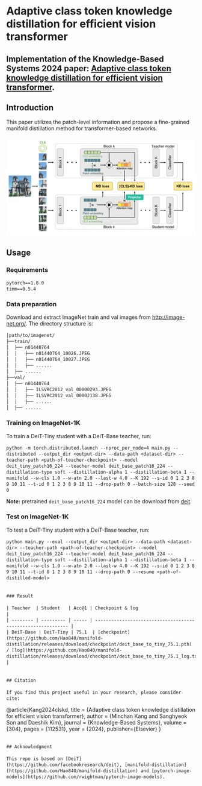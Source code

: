 # Adaptive class token knowledge distillation for efficient vision transformer

## Implementation of the Knowledge-Based Systems 2024 paper: [Adaptive class token knowledge distillation for efficient vision transformer](https://www.sciencedirect.com/science/article/pii/S0950705124011651).

## Introduction

This paper utilizes the patch-level information and propose a fine-grained manifold distillation method for transformer-based networks.

![](figs/overview.png)

## Usage

### Requirements

```
pytorch==1.8.0
timm==0.5.4
```

### Data preparation

Download and extract ImageNet train and val images from http://image-net.org/.
The directory structure is:

```
│path/to/imagenet/
├──train/
│  ├── n01440764
│  │   ├── n01440764_10026.JPEG
│  │   ├── n01440764_10027.JPEG
│  │   ├── ......
│  ├── ......
├──val/
│  ├── n01440764
│  │   ├── ILSVRC2012_val_00000293.JPEG
│  │   ├── ILSVRC2012_val_00002138.JPEG
│  │   ├── ......
│  ├── ......
```

### Training on ImageNet-1K

To train a DeiT-Tiny student with a DeiT-Base teacher, run:

```shell
python -m torch.distributed.launch --nproc_per_node=4 main.py --distributed --output_dir <output-dir> --data-path <dataset-dir> --teacher-path <path-of-teacher-checkpoint> --model deit_tiny_patch16_224 --teacher-model deit_base_patch16_224 --distillation-type soft --distillation-alpha 1 --distillation-beta 1 --manifold --w-cls 1.0 --w-atn 2.0 --last-w 4.0 --K 192 --s-id 0 1 2 3 8 9 10 11 --t-id 0 1 2 3 8 9 10 11 --drop-path 0 --batch-size 128 --seed 0
```

**Note:** pretrained `deit_base_patch16_224` model can be download from [deit](https://github.com/facebookresearch/deit/blob/main/README_deit.md).

### Test on ImageNet-1K
To test a DeiT-Tiny student with a DeiT-Base teacher, run:

```shell
python main.py --eval --output_dir <output-dir> --data-path <dataset-dir> --teacher-path <path-of-teacher-checkpoint> --model deit_tiny_patch16_224 --teacher-model deit_base_patch16_224 --distillation-type soft --distillation-alpha 1 --distillation-beta 1 --manifold --w-cls 1.0 --w-atn 2.0 --last-w 4.0 --K 192 --s-id 0 1 2 3 8 9 10 11 --t-id 0 1 2 3 8 9 10 11 --drop-path 0 --resume <path-of-distilled-model>


### Result

| Teacher  | Student   | Acc@1 | Checkpoint & log                                             |
| -------- | --------- | ----- | ------------------------------------------------------------ |
| DeiT-Base | DeiT-Tiny | 75.1  | [checkpoint](https://github.com/Hao840/manifold-distillation/releases/download/checkpoint/deit_base_to_tiny_75.1.pth) / [log](https://github.com/Hao840/manifold-distillation/releases/download/checkpoint/deit_base_to_tiny_75.1_log.txt) |


## Citation

If you find this project useful in your research, please consider cite:

```
@article{Kang2024clskd,
title = {Adaptive class token knowledge distillation for efficient vision transformer},
author = {Minchan Kang and Sanghyeok Son and Daeshik Kim},
journal = {Knowledge-Based Systems},
volume = {304},
pages = {112531},
year = {2024},
publisher={Elsevier}
}
```

## Acknowledgment

This repo is based on [DeiT](https://github.com/facebookresearch/deit), [manifold-distillation](https://github.com/Hao840/manifold-distillation) and [pytorch-image-models](https://github.com/rwightman/pytorch-image-models).
